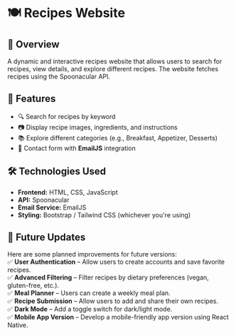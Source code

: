 # 🍽️ Recipes Website

## 📖 Overview
A dynamic and interactive recipes website that allows users to search for recipes, view details, and explore different recipes. The website fetches recipes using the Spoonacular API.

## 🎯 Features
- 🔍 Search for recipes by keyword  
- 📷 Display recipe images, ingredients, and instructions  
- 📚 Explore different categories (e.g., Breakfast, Appetizer, Desserts)  
- 📩 Contact form with **EmailJS** integration  

## 🛠️ Technologies Used
- **Frontend:** HTML, CSS, JavaScript  
- **API:** Spoonacular 
- **Email Service:** EmailJS  
- **Styling:** Bootstrap / Tailwind CSS (whichever you're using)  

## 🚀 Future Updates
Here are some planned improvements for future versions:  
✅ **User Authentication** – Allow users to create accounts and save favorite recipes.  
✅ **Advanced Filtering** – Filter recipes by dietary preferences (vegan, gluten-free, etc.).  
✅ **Meal Planner** – Users can create a weekly meal plan.  
✅ **Recipe Submission** – Allow users to add and share their own recipes.  
✅ **Dark Mode** – Add a toggle switch for dark/light mode.  
✅ **Mobile App Version** – Develop a mobile-friendly app version using React Native.  

